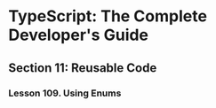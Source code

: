 # TypeScript: The Complete Developer's Guide

## Section 11: Reusable Code

### Lesson 109. Using Enums
